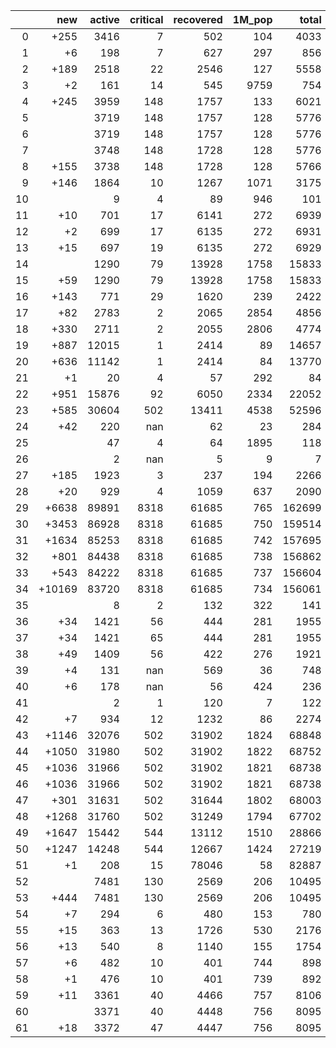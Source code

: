 |    |    new |   active |   critical |   recovered |   1M_pop |   total |
|---:|-------:|---------:|-----------:|------------:|---------:|--------:|
|  0 |   +255 |     3416 |          7 |         502 |      104 |    4033 |
|  1 |     +6 |      198 |          7 |         627 |      297 |     856 |
|  2 |   +189 |     2518 |         22 |        2546 |      127 |    5558 |
|  3 |     +2 |      161 |         14 |         545 |     9759 |     754 |
|  4 |   +245 |     3959 |        148 |        1757 |      133 |    6021 |
|  5 |        |     3719 |        148 |        1757 |      128 |    5776 |
|  6 |        |     3719 |        148 |        1757 |      128 |    5776 |
|  7 |        |     3748 |        148 |        1728 |      128 |    5776 |
|  8 |   +155 |     3738 |        148 |        1728 |      128 |    5766 |
|  9 |   +146 |     1864 |         10 |        1267 |     1071 |    3175 |
| 10 |        |        9 |          4 |          89 |      946 |     101 |
| 11 |    +10 |      701 |         17 |        6141 |      272 |    6939 |
| 12 |     +2 |      699 |         17 |        6135 |      272 |    6931 |
| 13 |    +15 |      697 |         19 |        6135 |      272 |    6929 |
| 14 |        |     1290 |         79 |       13928 |     1758 |   15833 |
| 15 |    +59 |     1290 |         79 |       13928 |     1758 |   15833 |
| 16 |   +143 |      771 |         29 |        1620 |      239 |    2422 |
| 17 |    +82 |     2783 |          2 |        2065 |     2854 |    4856 |
| 18 |   +330 |     2711 |          2 |        2055 |     2806 |    4774 |
| 19 |   +887 |    12015 |          1 |        2414 |       89 |   14657 |
| 20 |   +636 |    11142 |          1 |        2414 |       84 |   13770 |
| 21 |     +1 |       20 |          4 |          57 |      292 |      84 |
| 22 |   +951 |    15876 |         92 |        6050 |     2334 |   22052 |
| 23 |   +585 |    30604 |        502 |       13411 |     4538 |   52596 |
| 24 |    +42 |      220 |        nan |          62 |       23 |     284 |
| 25 |        |       47 |          4 |          64 |     1895 |     118 |
| 26 |        |        2 |        nan |           5 |        9 |       7 |
| 27 |   +185 |     1923 |          3 |         237 |      194 |    2266 |
| 28 |    +20 |      929 |          4 |        1059 |      637 |    2090 |
| 29 |  +6638 |    89891 |       8318 |       61685 |      765 |  162699 |
| 30 |  +3453 |    86928 |       8318 |       61685 |      750 |  159514 |
| 31 |  +1634 |    85253 |       8318 |       61685 |      742 |  157695 |
| 32 |   +801 |    84438 |       8318 |       61685 |      738 |  156862 |
| 33 |   +543 |    84222 |       8318 |       61685 |      737 |  156604 |
| 34 | +10169 |    83720 |       8318 |       61685 |      734 |  156061 |
| 35 |        |        8 |          2 |         132 |      322 |     141 |
| 36 |    +34 |     1421 |         56 |         444 |      281 |    1955 |
| 37 |    +34 |     1421 |         65 |         444 |      281 |    1955 |
| 38 |    +49 |     1409 |         56 |         422 |      276 |    1921 |
| 39 |     +4 |      131 |        nan |         569 |       36 |     748 |
| 40 |     +6 |      178 |        nan |          56 |      424 |     236 |
| 41 |        |        2 |          1 |         120 |        7 |     122 |
| 42 |     +7 |      934 |         12 |        1232 |       86 |    2274 |
| 43 |  +1146 |    32076 |        502 |       31902 |     1824 |   68848 |
| 44 |  +1050 |    31980 |        502 |       31902 |     1822 |   68752 |
| 45 |  +1036 |    31966 |        502 |       31902 |     1821 |   68738 |
| 46 |  +1036 |    31966 |        502 |       31902 |     1821 |   68738 |
| 47 |   +301 |    31631 |        502 |       31644 |     1802 |   68003 |
| 48 |  +1268 |    31760 |        502 |       31249 |     1794 |   67702 |
| 49 |  +1647 |    15442 |        544 |       13112 |     1510 |   28866 |
| 50 |  +1247 |    14248 |        544 |       12667 |     1424 |   27219 |
| 51 |     +1 |      208 |         15 |       78046 |       58 |   82887 |
| 52 |        |     7481 |        130 |        2569 |      206 |   10495 |
| 53 |   +444 |     7481 |        130 |        2569 |      206 |   10495 |
| 54 |     +7 |      294 |          6 |         480 |      153 |     780 |
| 55 |    +15 |      363 |         13 |        1726 |      530 |    2176 |
| 56 |    +13 |      540 |          8 |        1140 |      155 |    1754 |
| 57 |     +6 |      482 |         10 |         401 |      744 |     898 |
| 58 |     +1 |      476 |         10 |         401 |      739 |     892 |
| 59 |    +11 |     3361 |         40 |        4466 |      757 |    8106 |
| 60 |        |     3371 |         40 |        4448 |      756 |    8095 |
| 61 |    +18 |     3372 |         47 |        4447 |      756 |    8095 |